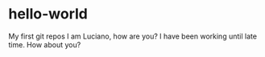 # hello-world
My first git repos
I am Luciano, how are you?
I have been working until late time. 
How about you?
